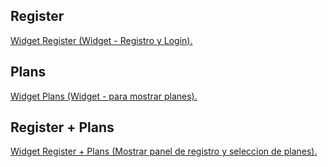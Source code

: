 ## Register
[Widget Register (Widget - Registro y Login).](WidgetRegister.md)

## Plans
[Widget Plans (Widget - para mostrar planes).](WidgetPlans.md)

## Register + Plans
[Widget Register + Plans (Mostrar panel de registro y seleccion de planes).](WidgetRegisterPLans.md)
